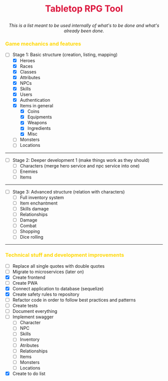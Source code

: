 # <p align="center" style="color: crimson">Tabletop RPG Tool </p>
<p align="center"><i>This is a list meant to be used internally of what's to be done and what's already been done.</i></p>


### <span style="color: gold">Game mechanics and features</span>
- [ ] Stage 1: Basic structure (creation, listing, mapping)
  - [X] Heroes
  - [X] Races
  - [X] Classes
  - [X] Attributes
  - [X] NPCs
  - [X] Skills
  - [X] Users
  - [X] Authentication
  - [X] Items in general
    - [X] Coins 
    - [X] Equipments
    - [X] Weapons
    - [x] Ingredients
    - [X] Misc 
  - [ ] Monsters
  - [ ] Locations

<hr/>

- [ ] Stage 2: Deeper development 1 (make things work as they should)
  - [ ] Characters (merge hero service and npc service into one)
  - [ ] Enemies
  - [ ] Items

<hr/>

- [ ] Stage 3: Advanced structure (relation with characters)
  - [ ] Full inventory system
  - [ ] Item enchantment 
  - [ ] Skills damage
  - [ ] Relationships
  - [ ] Damage
  - [ ] Combat 
  - [ ] Shopping
  - [ ] Dice rolling

<hr/>

### <span style="color: gold">Technical stuff and development improvements</span>

- [ ] Replace all single quotes with double quotes
- [ ] Migrate to microservices (later on)
- [X] Create frontend
- [ ] Create PWA
- [x] Connect application to database (sequelize)
- [X] Create safety rules to repository
- [ ] Refactor code in order to follow best practices and patterns
- [ ] Create tests
- [ ] Document everything
- [ ] Implement swagger
  - [ ] Character
  - [ ] NPC
  - [ ] Skills  
  - [ ] Inventory
  - [ ] Atributes
  - [ ] Relationships
  - [ ] Items
  - [ ] Monsters
  - [ ] Locations
- [X] Create to do list
